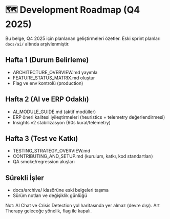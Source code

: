 # 🗺️ Development Roadmap (Q4 2025)

Bu belge, Q4 2025 için planlanan geliştirmeleri özetler. Eski sprint planları `docs/ai/` altında arşivlenmiştir.

## Hafta 1 (Durum Belirleme)
- ARCHITECTURE_OVERVIEW.md yayımla
- FEATURE_STATUS_MATRIX.md oluştur
- Flag ve env kontrolü (production)

## Hafta 2 (AI ve ERP Odaklı)
- AI_MODULE_GUIDE.md (aktif modüller)
- ERP öneri kalitesi iyileştirmeleri (heuristics + telemetry değerlendirmesi)
- Insights v2 stabilizasyon (60s kural/telemetry)

## Hafta 3 (Test ve Katkı)
- TESTING_STRATEGY_OVERVIEW.md
- CONTRIBUTING_AND_SETUP.md (kurulum, katkı, kod standartları)
- QA smoke/regression akışları

## Sürekli İşler
- docs/archive/ klasörüne eski belgeleri taşıma
- Sürüm notları ve değişiklik günlüğü

Not: AI Chat ve Crisis Detection yol haritasında yer almaz (devre dışı). Art Therapy geleceğe yönelik, flag ile kapalı.
